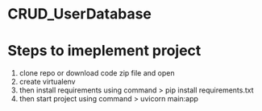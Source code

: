 # CRUD_UserDatabase
# Steps to imeplement project
1) clone repo or download code zip file and open 
2) create virtualenv
3) then install requirements using command > pip install requirements.txt
4) then start project using command > uvicorn main:app
